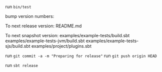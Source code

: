 run `bin/test`

bump version numbers:

To next release version:
README.md

To next snapshot version:
examples/example-tests/build.sbt
examples/example-tests-jvm/build.sbt
examples/example-tests-sjs/build.sbt
examples/project/plugins.sbt

run `git commit -a -m "Preparing for release"`
run `git push origin HEAD`

run `sbt release`

